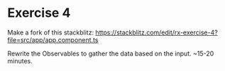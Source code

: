 # Exercise 4

Make a fork of this stackblitz:
https://stackblitz.com/edit/rx-exercise-4?file=src/app/app.component.ts

Rewrite the Observables to gather the data based on the input.
~15-20 minutes.